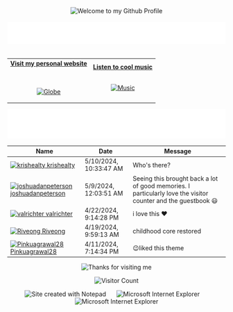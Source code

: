 <!-- "Hero" Header -->
<div align="center">
  <img src="https://github.com/BrunnerLivio/brunnerlivio/blob/master/images/welcome.png?raw=true" style="max-width: 100%;" alt="Welcome to my Github Profile" />
  <br />
  <br />
  <img height="50" alt="My Name is Livio and I like Node.js" src="images/personal_note.svg" />
  <br />
  <br />

</div>

<!-- Social -->
<table width="100%" align="center">
<tr>
<td align="center">
<a href="https://brunnerliv.io">
<strong>Visit my personal website </strong>
<br />
<br />
<br />

<p>

<img alt="Globe" height="80" src="images/globe.gif">
</a>
</p>

</td>


<td align="center">
<a href="https://www.youtube.com/watch?v=3YxaaGgTQYM&ab_channel=EvanescenceVEVO">
<strong>Listen to cool music</strong>
<br />
<br />


<p>
<img height="100" alt="Music" src="images/music.gif"> 
</a>
</p>

</td>
</tr>
</table>

<div align="center">
<a href="https://github.com/BrunnerLivio/brunnerlivio/issues/62#issuecomment-new"><img src="images/guestbook.svg"></a> 
</div>

<!-- Guestbook -->
| Name | Date | Message |
|---|---|---|
| <a href="https://github.com/krishealty"><img width="24" src="https://avatars.githubusercontent.com/u/93068820?s=24&u=2de3798de77942d293813427495372ae67829716&v=4" alt="krishealty" /> krishealty</a> |5/10/2024, 10:33:47 AM|Who's there?|
| <a href="https://github.com/joshuadanpeterson"><img width="24" src="https://avatars.githubusercontent.com/u/6033094?s=24&u=6ee36ad19855bb7a7b39c137f3a92417205d4c61&v=4" alt="joshuadanpeterson" /> joshuadanpeterson</a> |5/9/2024, 12:03:51 AM|Seeing this brought back a lot of good memories. I particularly love the visitor counter and the guestbook 😃|
| <a href="https://github.com/valrichter"><img width="24" src="https://avatars.githubusercontent.com/u/67121197?s=24&u=e509675e892f9a3c5369ef55afe05d0c46fe9c4b&v=4" alt="valrichter" /> valrichter</a> |4/22/2024, 9:14:28 PM|i love this ❤️|
| <a href="https://github.com/Riveong"><img width="24" src="https://avatars.githubusercontent.com/u/53504975?s=24&u=825ad6c779adb5133f6596901b4f2d6bcd836e2f&v=4" alt="Riveong" /> Riveong</a> |4/19/2024, 9:59:13 AM|childhood core restored|
| <a href="https://github.com/Pinkuagrawal28"><img width="24" src="https://avatars.githubusercontent.com/u/92142824?s=24&u=dfb2bbf8b9f6d67c5e610abf061cba180aab825f&v=4" alt="Pinkuagrawal28" /> Pinkuagrawal28</a> |4/11/2024, 7:14:34 PM|😉liked this theme|
<!-- /Guestbook -->

<!-- Footer -->

<div align="center">

<img height="120" alt="Thanks for visiting me" width="100%" src="https://raw.githubusercontent.com/BrunnerLivio/brunnerlivio/master/images/marquee.svg" />
<br />

![Visitor Count](https://profile-counter.glitch.me/brunnerlivio/count.svg)


<img src="https://raw.githubusercontent.com/BrunnerLivio/brunnerlivio/master/images/notepad.gif" alt="Site created with Notepad" height="30" />
<!-- "margin-right: whatever;" -->
<span>&nbsp;&nbsp;&nbsp;&nbsp;</span>  
<img src="https://raw.githubusercontent.com/BrunnerLivio/brunnerlivio/master/images/ie_logo.gif" alt="Microsoft Internet Explorer" />
<span>&nbsp;&nbsp;&nbsp;&nbsp;</span>  
<img src="https://raw.githubusercontent.com/BrunnerLivio/brunnerlivio/master/images/noframes.gif" alt="Microsoft Internet Explorer" />

</div>
